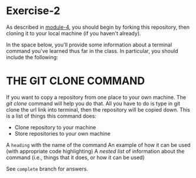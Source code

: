 # Exercise-2

As described in [module-4](https://github.com/INFO-201/m4-git-intro), you should begin by forking this repository, then cloning it to your local machine (if you haven't already).

In the space below, you'll provide some information about a terminal command you've learned thus far in the class. In particular, you should include the following:

THE GIT CLONE COMMAND
=====================
If you want to copy a repository from one place to your own machine. The _git clone_ command will help you do that. All you have to do is type in git clone the url link into terminal, then the repository will be copied down. This is a list of things this command does:
* Clone repository to your machine
* Store repositories to your own machine


A `heading` with the name of the command
An example of how it can be used (with appropriate code highlighting)
A _nested list_ of information about the command (i.e., things that it does, or how it can be used)

See `complete` branch for answers.
